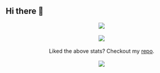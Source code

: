 ## Hi there 👋

<!--
**vkrajak39/vkrajak39** is a ✨ _special_ ✨ repository because its `README.md` (this file) appears on your GitHub profile.

Here are some ideas to get you started:

- 🔭 I’m currently working on ...
- 🌱 I’m currently learning ...
- 👯 I’m looking to collaborate on ...
- 🤔 I’m looking for help with ...
- 💬 Ask me about ...
- 📫 How to reach me: ...
- 😄 Pronouns: ...
- ⚡ Fun fact: ...
-->



<p align="center">
    <img src="https://enihmv5bm33qwsq.m.pipedream.net/?username=vkrajak39">
    <br></br>
    <img src="https://serverless-apis.vercel.app/api/wakatime_code_stats" /><br></br>
    Liked the above stats? Checkout my <a href="https://github.com/vkrajak39/serverless-apis">repo<a/>.
    <br></br>
    <img src="https://github-readme-stats.vercel.app/api?username=vkrajak39&&layout=compact&count_private=true&show_icons=true&hide_border=true&include_all_commits=true&bg_color=0D1117&title_color=FFFFFF&text_color=FFFFFF&icon_color=FFFFFF"/>
    </p>
